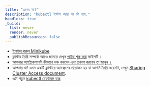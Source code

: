 ```yaml
---
title: "এরপর কি?"
description: "kubectl ইন্সটল করার পর কি হবে."
headless: true
_build:
  list: never
  render: never
  publishResources: false
---
```


* [ইনস্টল করুন Minikube](https://minikube.sigs.k8s.io/docs/start/)
* ক্লাস্টার তৈরি সম্পর্কে আরও জানতে দেখুন [গাইড শুরু করা](/bn/docs/setup/) ফাইলটি ।
* [আপনার অ্যাপ্লিকেশানটি কীভাবে লঞ্চ করবেন এবং প্রকাশ করবেন তা জানুন ।](/docs/tasks/access-application-cluster/service-access-application-cluster/)
* আপনার যদি এমন একটি ক্লাস্টারে অ্যাক্সেসের প্রয়োজন হয় যা আপনি তৈরি করেননি, দেখুন
  [Sharing Cluster Access document](/docs/tasks/access-application-cluster/configure-access-multiple-clusters/).
* এটা পড়ুন [kubectl রেফারেন্স ডক্স](/docs/reference/kubectl/kubectl/)
